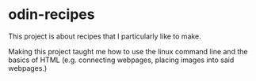 # odin-recipes
This project is about recipes that I particularly like to make.

Making this project taught me how to use the linux command line and the basics of HTML (e.g. connecting webpages, placing images into said webpages.)
